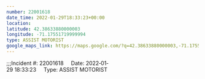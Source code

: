 ```yaml
---
number: 22001618
date_time: 2022-01-29T18:33:23+00:00
location: 
latitude: 42.38633880000003
longitude: -71.17551719999994
type: ASSIST MOTORIST
google_maps_link: https://maps.google.com/?q=42.38633880000003,-71.17551719999994
---
```


;;;Incident #: 22001618     Date: 2022‐01‐29 18:33:23     Type: ASSIST MOTORIST
